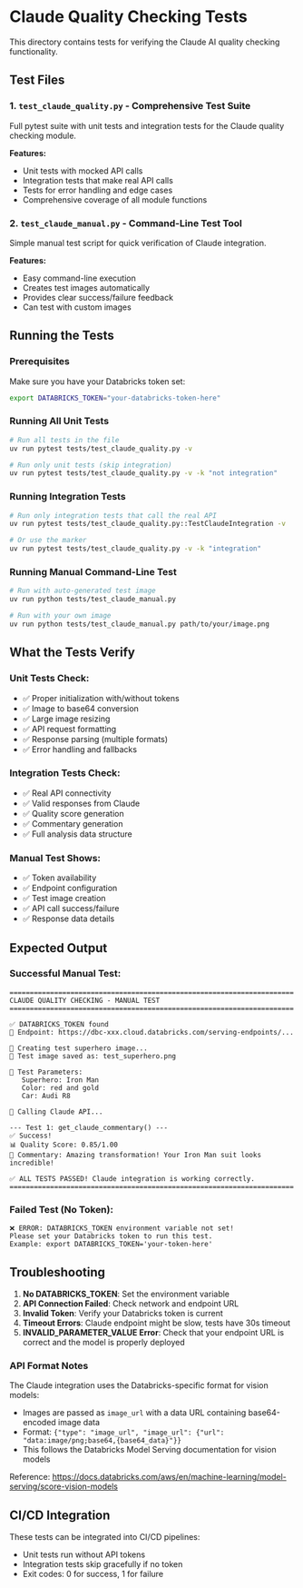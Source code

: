 # Claude Quality Checking Tests

This directory contains tests for verifying the Claude AI quality checking functionality.

## Test Files

### 1. `test_claude_quality.py` - Comprehensive Test Suite
Full pytest suite with unit tests and integration tests for the Claude quality checking module.

**Features:**
- Unit tests with mocked API calls
- Integration tests that make real API calls
- Tests for error handling and edge cases
- Comprehensive coverage of all module functions

### 2. `test_claude_manual.py` - Command-Line Test Tool
Simple manual test script for quick verification of Claude integration.

**Features:**
- Easy command-line execution
- Creates test images automatically
- Provides clear success/failure feedback
- Can test with custom images

## Running the Tests

### Prerequisites
Make sure you have your Databricks token set:
```bash
export DATABRICKS_TOKEN="your-databricks-token-here"
```

### Running All Unit Tests
```bash
# Run all tests in the file
uv run pytest tests/test_claude_quality.py -v

# Run only unit tests (skip integration)
uv run pytest tests/test_claude_quality.py -v -k "not integration"
```

### Running Integration Tests
```bash
# Run only integration tests that call the real API
uv run pytest tests/test_claude_quality.py::TestClaudeIntegration -v

# Or use the marker
uv run pytest tests/test_claude_quality.py -v -k "integration"
```

### Running Manual Command-Line Test
```bash
# Run with auto-generated test image
uv run python tests/test_claude_manual.py

# Run with your own image
uv run python tests/test_claude_manual.py path/to/your/image.png
```

## What the Tests Verify

### Unit Tests Check:
- ✅ Proper initialization with/without tokens
- ✅ Image to base64 conversion
- ✅ Large image resizing
- ✅ API request formatting
- ✅ Response parsing (multiple formats)
- ✅ Error handling and fallbacks

### Integration Tests Check:
- ✅ Real API connectivity
- ✅ Valid responses from Claude
- ✅ Quality score generation
- ✅ Commentary generation
- ✅ Full analysis data structure

### Manual Test Shows:
- ✅ Token availability
- ✅ Endpoint configuration
- ✅ Test image creation
- ✅ API call success/failure
- ✅ Response data details

## Expected Output

### Successful Manual Test:
```
======================================================================
CLAUDE QUALITY CHECKING - MANUAL TEST
======================================================================

✅ DATABRICKS_TOKEN found
📍 Endpoint: https://dbc-xxx.cloud.databricks.com/serving-endpoints/...

🎨 Creating test superhero image...
💾 Test image saved as: test_superhero.png

🦸 Test Parameters:
   Superhero: Iron Man
   Color: red and gold
   Car: Audi R8

🔄 Calling Claude API...

--- Test 1: get_claude_commentary() ---
✅ Success!
📊 Quality Score: 0.85/1.00
💬 Commentary: Amazing transformation! Your Iron Man suit looks incredible!

✅ ALL TESTS PASSED! Claude integration is working correctly.
======================================================================
```

### Failed Test (No Token):
```
❌ ERROR: DATABRICKS_TOKEN environment variable not set!
Please set your Databricks token to run this test.
Example: export DATABRICKS_TOKEN='your-token-here'
```

## Troubleshooting

1. **No DATABRICKS_TOKEN**: Set the environment variable
2. **API Connection Failed**: Check network and endpoint URL
3. **Invalid Token**: Verify your Databricks token is current
4. **Timeout Errors**: Claude endpoint might be slow, tests have 30s timeout
5. **INVALID_PARAMETER_VALUE Error**: Check that your endpoint URL is correct and the model is properly deployed

### API Format Notes

The Claude integration uses the Databricks-specific format for vision models:
- Images are passed as `image_url` with a data URL containing base64-encoded image data
- Format: `{"type": "image_url", "image_url": {"url": "data:image/png;base64,{base64_data}"}}`
- This follows the Databricks Model Serving documentation for vision models

Reference: https://docs.databricks.com/aws/en/machine-learning/model-serving/score-vision-models

## CI/CD Integration

These tests can be integrated into CI/CD pipelines:
- Unit tests run without API tokens
- Integration tests skip gracefully if no token
- Exit codes: 0 for success, 1 for failure